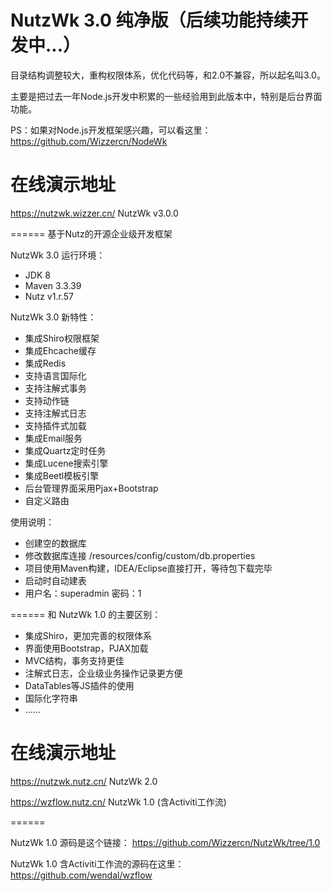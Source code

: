 NutzWk 3.0 纯净版（后续功能持续开发中...）
======
目录结构调整较大，重构权限体系，优化代码等，和2.0不兼容，所以起名叫3.0。

主要是把过去一年Node.js开发中积累的一些经验用到此版本中，特别是后台界面功能。

PS：如果对Node.js开发框架感兴趣，可以看这里：https://github.com/Wizzercn/NodeWk

在线演示地址
======
https://nutzwk.wizzer.cn/                 NutzWk v3.0.0

======
基于Nutz的开源企业级开发框架

NutzWk 3.0 运行环境：
*   JDK 8
*   Maven 3.3.39
*   Nutz v1.r.57

NutzWk 3.0 新特性：
*   集成Shiro权限框架
*   集成Ehcache缓存
*   集成Redis
*   支持语言国际化
*   支持注解式事务
*   支持动作链
*   支持注解式日志
*   支持插件式加载
*   集成Email服务
*   集成Quartz定时任务
*   集成Lucene搜索引擎
*   集成Beetl模板引擎
*   后台管理界面采用Pjax+Bootstrap
*   自定义路由


使用说明：
*   创建空的数据库
*   修改数据库连接 /resources/config/custom/db.properties
*   项目使用Maven构建，IDEA/Eclipse直接打开，等待包下载完毕
*   启动时自动建表
*   用户名：superadmin  密码：1

======
和 NutzWk 1.0 的主要区别：
*   集成Shiro，更加完善的权限体系
*   界面使用Bootstrap，PJAX加载
*   MVC结构，事务支持更佳
*   注解式日志，企业级业务操作记录更方便
*   DataTables等JS插件的使用
*   国际化字符串
*   ……

在线演示地址
======

https://nutzwk.nutz.cn/                 NutzWk 2.0

https://wzflow.nutz.cn/          NutzWk 1.0 (含Activiti工作流)

======

NutzWk 1.0 源码是这个链接： https://github.com/Wizzercn/NutzWk/tree/1.0

NutzWk 1.0 含Activiti工作流的源码在这里： https://github.com/wendal/wzflow

